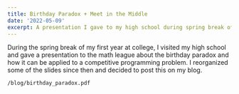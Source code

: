 ```yaml
---
title: Birthday Paradox + Meet in the Middle
date: '2022-05-09'
excerpt: A presentation I gave to my high school during spring break of college covering how the birthday paradox can be applied to a nice competitive programming problem
---
```


During the spring break of my first year at college, I visited my high school and gave a presentation to the math league about the birthday paradox and how it can be applied to a competitive programming problem. I reorganized some of the slides since then and decided to post this on my blog.

```pdf
/blog/birthday_paradox.pdf
```
